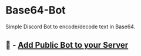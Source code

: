 # Base64-Bot
Simple Discord Bot to encode/decode text in Base64. 

## 🔗 - [Add Public Bot to your Server](https://discord.com/oauth2/authorize?client_id=1302570462072803368&permissions=278528&integration_type=0&scope=bot+applications.commands)

